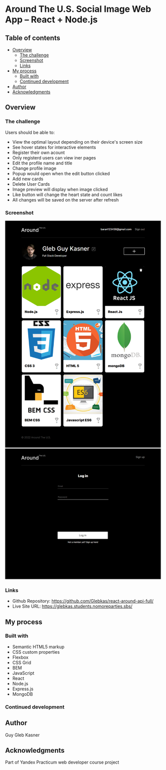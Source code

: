 # Around The U.S. Social Image Web App – React + Node.js

## Table of contents

- [Overview](#overview)
  - [The challenge](#the-challenge)
  - [Screenshot](#screenshot)
  - [Links](#links)
- [My process](#my-process)
  - [Built with](#built-with)
  - [Continued development](#continued-development)
- [Author](#author)
- [Acknowledgments](#acknowledgments)

## Overview

### The challenge

Users should be able to:

- View the optimal layout depending on their device's screen size
- See hover states for interactive elements
- Register their own acount
- Only registerd users can view iner pages
- Edit the profile name and title
- Change profile image
- Popup would open when the edit button clicked
- Add new cards
- Delete User Cards
- Image preview will display when image clicked
- Like button will change the heart state and count likes
- All changes will be saved on the server after refresh

### Screenshot

![](./screenshot.png)
![](./screenshot-1.png)

### Links

- Github Repository: https://github.com/Glebkas/react-around-api-full/
- Live Site URL: https://glebkas.students.nomoreparties.sbs/

## My process

### Built with

- Semantic HTML5 markup
- CSS custom properties
- Flexbox
- CSS Grid
- BEM
- JavaScript
- React
- Node.js
- Express.js
- MongoDB

### Continued development
 

## Author

Guy Gleb Kasner

## Acknowledgments

Part of Yandex Practicum web developer course project
